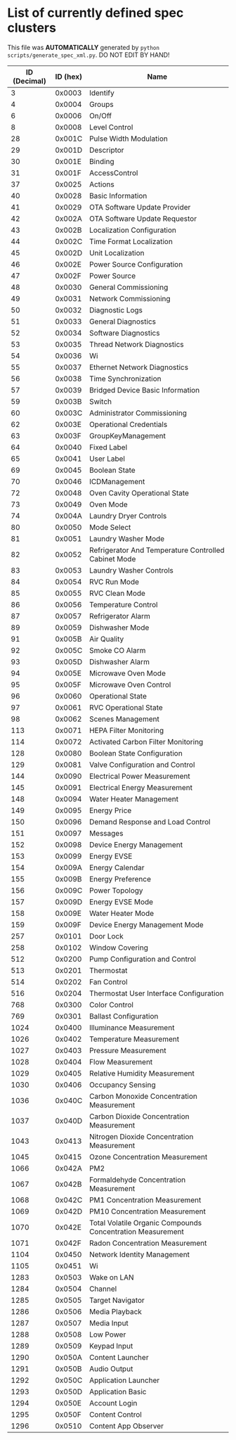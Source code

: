 # List of currently defined spec clusters

This file was **AUTOMATICALLY** generated by
`python scripts/generate_spec_xml.py`. DO NOT EDIT BY HAND!

| ID (Decimal) | ID (hex) | Name                                                       |
| ------------ | -------- | ---------------------------------------------------------- |
| 3            | 0x0003   | Identify                                                   |
| 4            | 0x0004   | Groups                                                     |
| 6            | 0x0006   | On/Off                                                     |
| 8            | 0x0008   | Level Control                                              |
| 28           | 0x001C   | Pulse Width Modulation                                     |
| 29           | 0x001D   | Descriptor                                                 |
| 30           | 0x001E   | Binding                                                    |
| 31           | 0x001F   | AccessControl                                              |
| 37           | 0x0025   | Actions                                                    |
| 40           | 0x0028   | Basic Information                                          |
| 41           | 0x0029   | OTA Software Update Provider                               |
| 42           | 0x002A   | OTA Software Update Requestor                              |
| 43           | 0x002B   | Localization Configuration                                 |
| 44           | 0x002C   | Time Format Localization                                   |
| 45           | 0x002D   | Unit Localization                                          |
| 46           | 0x002E   | Power Source Configuration                                 |
| 47           | 0x002F   | Power Source                                               |
| 48           | 0x0030   | General Commissioning                                      |
| 49           | 0x0031   | Network Commissioning                                      |
| 50           | 0x0032   | Diagnostic Logs                                            |
| 51           | 0x0033   | General Diagnostics                                        |
| 52           | 0x0034   | Software Diagnostics                                       |
| 53           | 0x0035   | Thread Network Diagnostics                                 |
| 54           | 0x0036   | Wi                                                         |
| 55           | 0x0037   | Ethernet Network Diagnostics                               |
| 56           | 0x0038   | Time Synchronization                                       |
| 57           | 0x0039   | Bridged Device Basic Information                           |
| 59           | 0x003B   | Switch                                                     |
| 60           | 0x003C   | Administrator Commissioning                                |
| 62           | 0x003E   | Operational Credentials                                    |
| 63           | 0x003F   | GroupKeyManagement                                         |
| 64           | 0x0040   | Fixed Label                                                |
| 65           | 0x0041   | User Label                                                 |
| 69           | 0x0045   | Boolean State                                              |
| 70           | 0x0046   | ICDManagement                                              |
| 72           | 0x0048   | Oven Cavity Operational State                              |
| 73           | 0x0049   | Oven Mode                                                  |
| 74           | 0x004A   | Laundry Dryer Controls                                     |
| 80           | 0x0050   | Mode Select                                                |
| 81           | 0x0051   | Laundry Washer Mode                                        |
| 82           | 0x0052   | Refrigerator And Temperature Controlled Cabinet Mode       |
| 83           | 0x0053   | Laundry Washer Controls                                    |
| 84           | 0x0054   | RVC Run Mode                                               |
| 85           | 0x0055   | RVC Clean Mode                                             |
| 86           | 0x0056   | Temperature Control                                        |
| 87           | 0x0057   | Refrigerator Alarm                                         |
| 89           | 0x0059   | Dishwasher Mode                                            |
| 91           | 0x005B   | Air Quality                                                |
| 92           | 0x005C   | Smoke CO Alarm                                             |
| 93           | 0x005D   | Dishwasher Alarm                                           |
| 94           | 0x005E   | Microwave Oven Mode                                        |
| 95           | 0x005F   | Microwave Oven Control                                     |
| 96           | 0x0060   | Operational State                                          |
| 97           | 0x0061   | RVC Operational State                                      |
| 98           | 0x0062   | Scenes Management                                          |
| 113          | 0x0071   | HEPA Filter Monitoring                                     |
| 114          | 0x0072   | Activated Carbon Filter Monitoring                         |
| 128          | 0x0080   | Boolean State Configuration                                |
| 129          | 0x0081   | Valve Configuration and Control                            |
| 144          | 0x0090   | Electrical Power Measurement                               |
| 145          | 0x0091   | Electrical Energy Measurement                              |
| 148          | 0x0094   | Water Heater Management                                    |
| 149          | 0x0095   | Energy Price                                               |
| 150          | 0x0096   | Demand Response and Load Control                           |
| 151          | 0x0097   | Messages                                                   |
| 152          | 0x0098   | Device Energy Management                                   |
| 153          | 0x0099   | Energy EVSE                                                |
| 154          | 0x009A   | Energy Calendar                                            |
| 155          | 0x009B   | Energy Preference                                          |
| 156          | 0x009C   | Power Topology                                             |
| 157          | 0x009D   | Energy EVSE Mode                                           |
| 158          | 0x009E   | Water Heater Mode                                          |
| 159          | 0x009F   | Device Energy Management Mode                              |
| 257          | 0x0101   | Door Lock                                                  |
| 258          | 0x0102   | Window Covering                                            |
| 512          | 0x0200   | Pump Configuration and Control                             |
| 513          | 0x0201   | Thermostat                                                 |
| 514          | 0x0202   | Fan Control                                                |
| 516          | 0x0204   | Thermostat User Interface Configuration                    |
| 768          | 0x0300   | Color Control                                              |
| 769          | 0x0301   | Ballast Configuration                                      |
| 1024         | 0x0400   | Illuminance Measurement                                    |
| 1026         | 0x0402   | Temperature Measurement                                    |
| 1027         | 0x0403   | Pressure Measurement                                       |
| 1028         | 0x0404   | Flow Measurement                                           |
| 1029         | 0x0405   | Relative Humidity Measurement                              |
| 1030         | 0x0406   | Occupancy Sensing                                          |
| 1036         | 0x040C   | Carbon Monoxide Concentration Measurement                  |
| 1037         | 0x040D   | Carbon Dioxide Concentration Measurement                   |
| 1043         | 0x0413   | Nitrogen Dioxide Concentration Measurement                 |
| 1045         | 0x0415   | Ozone Concentration Measurement                            |
| 1066         | 0x042A   | PM2                                                        |
| 1067         | 0x042B   | Formaldehyde Concentration Measurement                     |
| 1068         | 0x042C   | PM1 Concentration Measurement                              |
| 1069         | 0x042D   | PM10 Concentration Measurement                             |
| 1070         | 0x042E   | Total Volatile Organic Compounds Concentration Measurement |
| 1071         | 0x042F   | Radon Concentration Measurement                            |
| 1104         | 0x0450   | Network Identity Management                                |
| 1105         | 0x0451   | Wi                                                         |
| 1283         | 0x0503   | Wake on LAN                                                |
| 1284         | 0x0504   | Channel                                                    |
| 1285         | 0x0505   | Target Navigator                                           |
| 1286         | 0x0506   | Media Playback                                             |
| 1287         | 0x0507   | Media Input                                                |
| 1288         | 0x0508   | Low Power                                                  |
| 1289         | 0x0509   | Keypad Input                                               |
| 1290         | 0x050A   | Content Launcher                                           |
| 1291         | 0x050B   | Audio Output                                               |
| 1292         | 0x050C   | Application Launcher                                       |
| 1293         | 0x050D   | Application Basic                                          |
| 1294         | 0x050E   | Account Login                                              |
| 1295         | 0x050F   | Content Control                                            |
| 1296         | 0x0510   | Content App Observer                                       |
